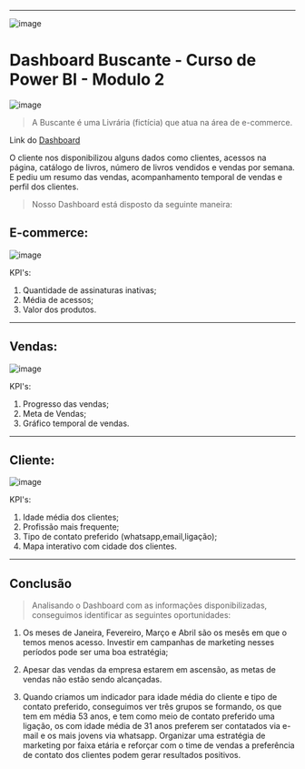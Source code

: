 ------
 ![image](https://github.com/JosueMorfim/Dashboard-Alura-Buscante/assets/141301164/f8afb82d-5f6f-43d7-9ae7-d3d25f2cb0f2)
# Dashboard Buscante - Curso de Power BI - Modulo 2   
![image](https://github.com/JosueMorfim/Dashboard-Alura-Buscante/assets/141301164/9bed3555-6d23-457b-bc1a-80d4a5f7c122)
>  A Buscante é uma Livrária (fictícia) que atua na área de e-commerce.

Link do [Dashboard](https://app.powerbi.com/view?r=eyJrIjoiYTU0NGQ0MTQtMmJkZS00YzQ4LWFmZTgtNTM0MTI4YTFkNDMyIiwidCI6ImEwZWJjZDRhLTg0N2ItNDFjMC1iYmYyLWUzNjNkZGMzN2Y5MiJ9)


O cliente nos disponibilizou alguns dados como clientes, acessos na página, catálogo de livros, número de livros vendidos e vendas por semana. E pediu um resumo das vendas, acompanhamento temporal de vendas e perfil dos clientes.
> Nosso Dashboard está disposto da seguinte maneira:

##  E-commerce:
  ![image](https://github.com/JosueMorfim/Dashboard-Alura-Buscante/assets/141301164/1c88e54f-ebfa-4442-b16b-1e7ba1ee6ab8)

KPI's:

1. Quantidade de assinaturas inativas;
2. Média de acessos;
3. Valor dos produtos.
-------
## Vendas:
  ![image](https://github.com/JosueMorfim/Dashboard-Alura-Buscante/assets/141301164/c2038fb5-0842-480e-86ee-61f6810e7ed5)

KPI's:

1. Progresso das vendas;
2. Meta de Vendas;
3. Gráfico temporal de vendas.
------
## Cliente:
  ![image](https://github.com/JosueMorfim/Dashboard-Alura-Buscante/assets/141301164/e8a67ef1-e6f0-4bed-9b6a-129dd7ff921c)

KPI's:

1. Idade média dos clientes;
2. Profissão mais frequente;
3. Tipo de contato preferido (whatsapp,email,ligação);
4. Mapa interativo com cidade dos clientes.
  
--------
## Conclusão

> Analisando o Dashboard com as informações disponibilizadas, conseguimos identificar as seguintes oportunidades: 

1. Os meses de Janeira, Fevereiro, Março e Abril são os mesês em que o temos menos acesso. Investir em campanhas de marketing nesses períodos pode ser uma boa estratégia;

   
2. Apesar das vendas da empresa estarem em ascensão, as metas de vendas não estão sendo alcançadas.

   
3. Quando criamos um indicador para idade média do cliente e tipo de contato preferido, conseguimos ver três grupos se formando, os que tem em média 53 anos, e tem como meio de contato preferido uma ligação, os com idade média de 31 anos preferem ser contatados via e-mail e os mais jovens via whatsapp. Organizar uma estratégia de marketing por faixa etária e reforçar com o time de vendas a preferência de contato dos clientes podem gerar resultados positivos.





